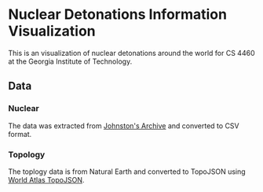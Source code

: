 # Nuclear Detonations Information Visualization
This is an visualization of nuclear detonations around the world for CS 4460 at the Georgia Institute of Technology.

## Data
### Nuclear
The data was extracted from [Johnston's Archive](http://www.johnstonsarchive.net/nuclear/tests/) and converted to CSV format.

### Topology
The toplogy data is from Natural Earth and converted to TopoJSON using [World Atlas TopoJSON](https://github.com/mbostock/world-atlas).